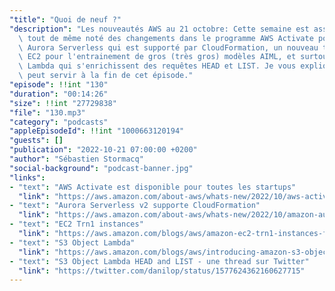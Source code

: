 ```yaml
---
"title": "Quoi de neuf ?"
"description": "Les nouveautés AWS au 21 octobre: Cette semaine est assez calme, j'ai\
  \ tout de même noté des changements dans le programme AWS Activate pour les startups,\
  \ Aurora Serverless qui est supporté par CloudFormation, un nouveau type d'instance\
  \ EC2 pour l'entrainement de gros (très gros) modèles AIML, et surtout, les S3 Object\
  \ Lambda qui s'enrichissent des requêtes HEAD et LIST. Je vous explique à quoi ca\
  \ peut servir à la fin de cet épisode."
"episode": !!int "130"
"duration": "00:14:26"
"size": !!int "27729838"
"file": "130.mp3"
"category": "podcasts"
"appleEpisodeId": !!int "1000663120194"
"guests": []
"publication": "2022-10-21 07:00:00 +0200"
"author": "Sébastien Stormacq"
"social-background": "podcast-banner.jpg"
"links":
- "text": "AWS Activate est disponible pour toutes les startups"
  "link": "https://aws.amazon.com/about-aws/whats-new/2022/10/aws-activate-now-open-startups/"
- "text": "Aurora Serverless v2 supporte CloudFormation"
  "link": "https://aws.amazon.com/about-aws/whats-new/2022/10/amazon-aurora-serverless-v2-supports-aws-cloudformation/"
- "text": "EC2 Trn1 instances"
  "link": "https://aws.amazon.com/blogs/aws/amazon-ec2-trn1-instances-for-high-performance-model-training-are-now-available/"
- "text": "S3 Object Lambda"
  "link": "https://aws.amazon.com/blogs/aws/introducing-amazon-s3-object-lambda-use-your-code-to-process-data-as-it-is-being-retrieved-from-s3/"
- "text": "S3 Object Lambda HEAD and LIST - une thread sur Twitter"
  "link": "https://twitter.com/danilop/status/1577624362160627715"
---
```

